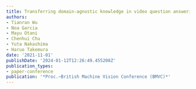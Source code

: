 ```yaml
---
title: Transferring domain-agnostic knowledge in video question answering
authors:
- Tianran Wu
- Noa Garcia
- Mayu Otani
- Chenhui Chu
- Yuta Nakashima
- Haruo Takemura
date: '2021-11-01'
publishDate: '2024-01-12T12:26:49.455208Z'
publication_types:
- paper-conference
publication: '*Proc.~British Machine Vision Conference (BMVC)*'
---
```

